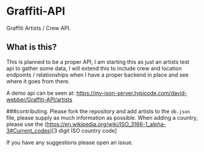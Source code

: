# Graffiti-API
Graffiti Artists / Crew API. 

## What is this?
This is planned to be a proper API, I am starting this as just an artists test api to gather some data, I will extend this to include crew and location endpoints / relationships when I have a proper backend in place and see where it goes from there.

A demo api can be seen at:  https://my-json-server.typicode.com/david-webber/Graffiti-API/artists 

###contributing.
Please fork the repository and add artists to the `db.json` file, please supply as much information as possible. When adding a country, please use the (https://en.wikipedia.org/wiki/ISO_3166-1_alpha-3#Current_codes)[3 digit ISO country code]

If you have any suggestions please open an issue.
